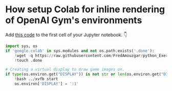 # How setup Colab for inline rendering of OpenAI Gym's environments

Add [this code](https://raw.githubusercontent.com/FredAmouzgar/python_Exercise/master/Colab_setup/sample_colab_cell.py) to the first cell of your Jupyter notebook. :point_down:


```python
import sys, os
if 'google.colab' in sys.modules and not os.path.exists('.done'):
    !wget -q https://raw.githubusercontent.com/FredAmouzgar/python_Exercise/master/Colab_setup/setup_colab.sh -O- | bash
    !touch .done

# Creating a virtual display to draw game images on.
if type(os.environ.get("DISPLAY")) is not str or len(os.environ.get("DISPLAY")) == 0:
    !bash ../xvfb start
    os.environ['DISPLAY'] = ':1'
```
